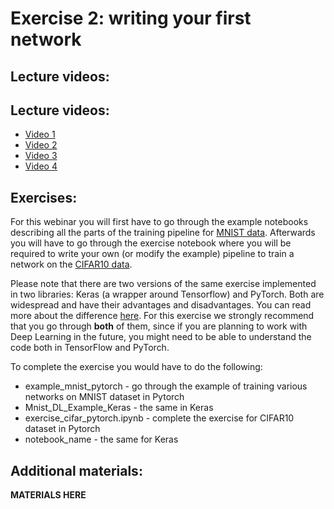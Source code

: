 # Exercise 2: writing your first network

## Lecture videos:

## Lecture videos:

 * [Video 1](https://youtu.be/VFUckhnT8oM)
 * [Video 2](https://youtu.be/QpP7X8t0QVk)
 * [Video 3](https://youtu.be/tbMxbwO80qk)
 * [Video 4](https://youtu.be/K2fY8zUOO-U)
 

## Exercises:

For this webinar you will first have to go through the example notebooks describing all the parts of the training pipeline for [MNIST data](https://en.wikipedia.org/wiki/MNIST_database). Afterwards you will have to go through the exercise notebook where you will be required to write your own (or modify the example) pipeline to train a network on the [CIFAR10 data](https://www.cs.toronto.edu/~kriz/cifar.html). 

Please note that there are two versions of the same exercise implemented in two libraries: Keras (a wrapper around Tensorflow) and PyTorch. Both are widespread and have their advantages and disadvantages. You can read more about the difference [here](https://thegradient.pub/state-of-ml-frameworks-2019-pytorch-dominates-research-tensorflow-dominates-industry/). For this exercise we strongly recommend that you go through __both__ of them, since if you are planning to work with Deep Learning in the future, you might need to be able to understand the code both in TensorFlow and PyTorch.

To complete the exercise you would have to do the following:

* example_mnist_pytorch - go through the example of training various networks on MNIST dataset in Pytorch
* Mnist_DL_Example_Keras - the same in Keras
* exercise_cifar_pytorch.ipynb - complete the exercise for CIFAR10 dataset in Pytorch
* notebook_name - the same for Keras

## Additional materials:

__MATERIALS HERE__
